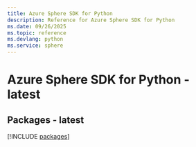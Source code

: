 ```yaml
---
title: Azure Sphere SDK for Python
description: Reference for Azure Sphere SDK for Python
ms.date: 09/26/2025
ms.topic: reference
ms.devlang: python
ms.service: sphere
---
```

# Azure Sphere SDK for Python - latest
## Packages - latest
[!INCLUDE [packages](sphere-index.md)]